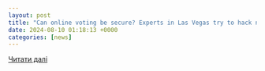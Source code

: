 ```yaml
---
layout: post
title: "Can online voting be secure? Experts in Las Vegas try to hack new platform | Reuters"
date: 2024-08-10 01:18:13 +0000
categories: [news]
---
```


[Читати далі](https://www.reuters.com/technology/can-online-voting-be-secure-experts-las-vegas-try-hack-new-platform-2024-08-09/)
